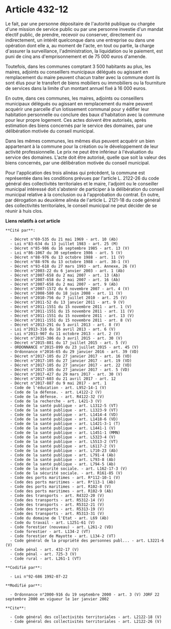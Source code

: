# Article 432-12

Le fait, par une personne dépositaire de l'autorité publique ou chargée d'une mission de service public ou par une personne
investie d'un mandat électif public, de prendre, recevoir ou conserver, directement ou indirectement, un intérêt quelconque
dans une entreprise ou dans une opération dont elle a, au moment de l'acte, en tout ou partie, la charge d'assurer la
surveillance, l'administration, la liquidation ou le paiement, est puni de cinq ans d'emprisonnement et de 75 000 euros
d'amende. 

Toutefois, dans les communes comptant 3 500 habitants au plus, les maires, adjoints ou conseillers municipaux délégués ou
agissant en remplacement du maire peuvent chacun traiter avec la commune dont ils sont élus pour le transfert de biens
mobiliers ou immobiliers ou la fourniture de services dans la limite d'un montant annuel fixé à 16 000 euros. 

En outre, dans ces communes, les maires, adjoints ou conseillers municipaux délégués ou agissant en remplacement du maire
peuvent acquérir une parcelle d'un lotissement communal pour y édifier leur habitation personnelle ou conclure des baux
d'habitation avec la commune pour leur propre logement. Ces actes doivent être autorisés, après estimation des biens
concernés par le service des domaines, par une délibération motivée du conseil municipal. 

Dans les mêmes communes, les mêmes élus peuvent acquérir un bien appartenant à la commune pour la création ou le
développement de leur activité professionnelle. Le prix ne peut être inférieur à l'évaluation du service des domaines. L'acte
doit être autorisé, quelle que soit la valeur des biens concernés, par une délibération motivée du conseil municipal. 

Pour l'application des trois alinéas qui précèdent, la commune est représentée dans les conditions prévues par l'article L.
2122-26 du code général des collectivités territoriales et le maire, l'adjoint ou le conseiller municipal intéressé doit
s'abstenir de participer à la délibération du conseil municipal relative à la conclusion ou à l'approbation du contrat. En
outre, par dérogation au deuxième alinéa de l'article L. 2121-18 du code général des collectivités territoriales, le conseil
municipal ne peut décider de se réunir à huis clos.

**Liens relatifs à cet article**

	**Cité par**:

	  - Décret n°69-535 du 21 mai 1969 - art. 10 (Ab)
	  - Loi n°83-634 du 13 juillet 1983 - art. 25 (M)
	  - Décret n°85-986 du 16 septembre 1985 - art. 13 (V)
	  - Loi n°86-1067 du 30 septembre 1986 - art. 5 (V)
	  - Décret n°88-976 du 13 octobre 1988 - art. 11 (V)
	  - Décret n°88-976 du 13 octobre 1988 - art. 38-1 (V)
	  - Décret n°93-618 du 27 mars 1993 - art. Annexe, 26 (V)
	  - Décret n°2003-22 du 6 janvier 2003 - art. 1 (Ab)
	  - Décret n°2007-658 du 2 mai 2007 - art. 13 (Ab)
	  - Décret n°2007-658 du 2 mai 2007 - art. 16 (Ab)
	  - Décret n°2007-658 du 2 mai 2007 - art. 9 (Ab)
	  - Décret n°2007-1572 du 6 novembre 2007 - art. 4 (V)
	  - Décret n°2008-580 du 18 juin 2008 - art. 11 (V)
	  - Décret n°2010-756 du 7 juillet 2010 - art. 25 (V)
	  - Décret n°2011-52 du 13 janvier 2011 - art. 9 (V)
	  - Décret n°2011-1551 du 15 novembre 2011 - art. 1 (V)
	  - Décret n°2011-1551 du 15 novembre 2011 - art. 11 (V)
	  - Décret n°2011-1551 du 15 novembre 2011 - art. 13 (V)
	  - Décret n°2011-1551 du 15 novembre 2011 - art. 8 (V)
	  - Décret n°2013-291 du 5 avril 2013 - art. 8 (V)
	  - Loi n°2013-316 du 16 avril 2013 - art. 6 (V)
	  - Loi n°2013-907 du 11 octobre 2013 - art. 2 (V)
	  - Décret n°2015-386 du 3 avril 2015 - art. 30 (V)
	  - Décret n°2015-881 du 17 juillet 2015 - art. 5 (V)
	  - ORDONNANCE n°2015-899 du 23 juillet 2015 - art. 45 (V)
	  - Ordonnance n°2016-65 du 29 janvier 2016 - art. 39 (VD)
	  - Décret n°2017-105 du 27 janvier 2017 - art. 16 (VD)
	  - Décret n°2017-105 du 27 janvier 2017 - art. 19 (VD)
	  - Décret n°2017-105 du 27 janvier 2017 - art. 22 (VD)
	  - Décret n°2017-105 du 27 janvier 2017 - art. 5 (VD)
	  - Décret n°2017-427 du 29 mars 2017 - art. 30 (V)
	  - Décret n°2017-603 du 21 avril 2017 - art. 12
	  - Décret n°2017-887 du 9 mai 2017 - art. 1
	  - Code de l'éducation - art. L952-14-1 (V)
	  - Code de la défense. - art. L4122-2 (V)
	  - Code de la défense. - art. R4122-32 (V)
	  - Code de la recherche - art. L421-3 (V)
	  - Code de la santé publique - art. L1312-5 (VT)
	  - Code de la santé publique - art. L1323-9 (VT)
	  - Code de la santé publique - art. L1414-4 (VD)
	  - Code de la santé publique - art. L1418-6 (VD)
	  - Code de la santé publique - art. L1421-3-1 (T)
	  - Code de la santé publique - art. L1441-1 (V)
	  - Code de la santé publique - art. L1451-1 (MMN)
	  - Code de la santé publique - art. L5323-4 (V)
	  - Code de la santé publique - art. L5513-2 (VT)
	  - Code de la santé publique - art. L6117-2 (V)
	  - Code de la santé publique - art. L710-23 (Ab)
	  - Code de la santé publique - art. L791-4 (Ab)
	  - Code de la santé publique - art. L793-8 (Ab)
	  - Code de la santé publique - art. L794-5 (Ab)
	  - Code de la sécurité sociale. - art. L162-17-3 (V)
	  - Code de la sécurité sociale. - art. R161-85 (V)
	  - Code des ports maritimes - art. R*112-10-1 (V)
	  - Code des ports maritimes - art. R*113-1 (Ab)
	  - Code des ports maritimes - art. R102-8 (V)
	  - Code des ports maritimes - art. R102-9 (Ab)
	  - Code des transports - art. R4322-20 (V)
	  - Code des transports - art. R5312-14 (V)
	  - Code des transports - art. R5312-21 (V)
	  - Code des transports - art. R5313-19 (V)
	  - Code des transports - art. R5313-31 (V)
	  - Code du domaine de l'Etat - art. L69 (Ab)
	  - Code du travail - art. L1251-61 (V)
	  - Code forestier (nouveau) - art. L261-2 (VD)
	  - Code forestier - art. L134-2 (VT)
	  - Code forestier de Mayotte - art. L134-2 (VT)
	  - Code général de la propriété des personnes publ... - art. L3221-6 (V)
	  - Code pénal - art. 432-17 (V)
	  - Code pénal - art. 725-3 (V)
	  - Code rural - art. L261-1 (VT)

	**Codifié par**:

	  - Loi n°92-686 1992-07-22

	**Modifié par**:

	  - Ordonnance n°2000-916 du 19 septembre 2000 - art. 3 (V) JORF 22 septembre 2000 en vigueur le 1er janvier 2002

	**Cite**:

	  - Code général des collectivités territoriales - art. L2122-18 (V)
	  - Code général des collectivités territoriales - art. L2122-26 (V)
